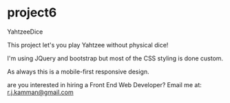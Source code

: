 # project6
 YahtzeeDice

This project let's you play Yahtzee without physical dice!

I'm using JQuery and bootstrap but most of the CSS styling is done custom.

As always this is a mobile-first responsive design. 

are you interested in hiring a Front End Web Developer? Email me at: r.j.kamman@gmail.com